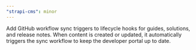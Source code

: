 ```yaml
---
"strapi-cms": minor
---
```


Add GitHub workflow sync triggers to lifecycle hooks for guides, solutions, and release notes. When content is created or updated, it automatically triggers the sync workflow to keep the developer portal up to date.